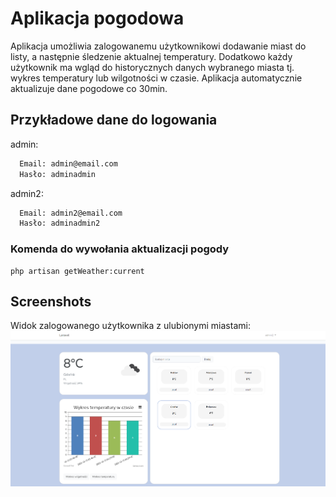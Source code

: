 # Aplikacja pogodowa

Aplikacja umożliwia zalogowanemu użytkownikowi dodawanie miast do listy, a następnie śledzenie aktualnej temperatury. 
Dodatkowo każdy użytkownik ma wgląd do historycznych danych wybranego miasta tj. wykres temperatury lub wilgotności w czasie.
Aplikacja automatycznie aktualizuje dane pogodowe co 30min.

## Przykładowe dane do logowania
admin:
```bash
  Email: admin@email.com
  Hasło: adminadmin
```
admin2:
```bash
  Email: admin2@email.com
  Hasło: adminadmin2
```
### Komenda do wywołania aktualizacji pogody
```angular2html
php artisan getWeather:current
```


## Screenshots

Widok zalogowanego użytkownika z ulubionymi miastami:
![Screenshot](ss-cities.png)

